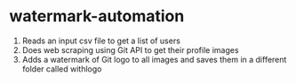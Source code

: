 # watermark-automation

1. Reads an input csv file to get a list of users
2. Does web scraping using Git API to get their profile images
3. Adds a watermark of Git logo to all images and saves them in a different folder called withlogo 
